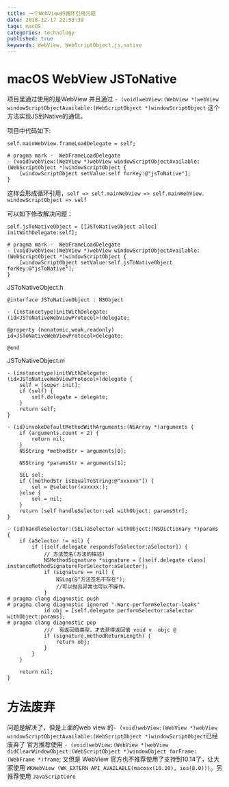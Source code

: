 ```yaml
---
title: 一个WebView的循环引用问题
date: 2018-12-17 22:53:39
tags: macOS
categories: technology
published: true
keywords: WebView, WebScriptObject,js,native
---
```


# macOS WebView JSToNative

项目里通过使用的是WebView 并且通过 `- (void)webView:(WebView *)webView windowScriptObjectAvailable:(WebScriptObject *)windowScriptObject`  这个方法实现JS到Native的通信。

项目中代码如下:

``` objc
self.mainWebView.frameLoadDelegate = self;

# pragma mark -  WebFrameLoadDelegate
- (void)webView:(WebView *)webView windowScriptObjectAvailable:(WebScriptObject *)windowScriptObject {
	[windowScriptObject setValue:self forKey:@"jsToNative"];
}
```

这样会形成循环引用，`self => self.mainWebView => self.mainWebView. windowScriptObject => self`

可以如下修改解决问题：

```objc
self.jsToNativeObject = [[JSToNativeObject alloc] initWithDelegate:self];

# pragma mark -  WebFrameLoadDelegate
- (void)webView:(WebView *)webView windowScriptObjectAvailable:(WebScriptObject *)windowScriptObject {
	[windowScriptObject setValue:self.jsToNativeObject forKey:@"jsToNative"];
}
```

JSToNativeObject.h


```objc
@interface JSToNativeObject : NSObject

- (instancetype)initWithDelegate:(id<JSToNativeWebViewProtocol>)delegate;

@property (nonatomic,weak,readonly) id<JSToNativeWebViewProtocol>delegate;

@end

```

JSToNativeObject.m


```objc
- (instancetype)initWithDelegate:(id<JSToNativeWebViewProtocol>)delegate {
	self = [super init];
	if (self) {
		self.delegate = delegate;
	}
	return self;
}

- (id)invokeDefaultMethodWithArguments:(NSArray *)arguments {
	if (arguments.count < 2) {
		return nil;
	}
	NSString *methodStr = arguments[0];

	NSString *paramsStr = arguments[1];
	  
	SEL sel;
	if ([methodStr isEqualToString:@"xxxxxx"]) {
		sel = @selector(xxxxxx:);
	}else {
		sel = nil;
	}
	return [self handleSelector:sel withObject: paramsStr];
}

- (id)handleSelector:(SEL)aSelector withObject:(NSDictionary *)params {
	if (aSelector != nil) {
		if ([self.delegate respondsToSelector:aSelector]) {
			// 方法签名(方法的描述)
			NSMethodSignature *signature = [[self.delegate class] instanceMethodSignatureForSelector:aSelector];
			if (signature == nil) {
				NSLog(@"方法签名不存在");
				//可以抛出异常也可以不操作。
			}
# pragma clang diagnostic push
# pragma clang diagnostic ignored "-Warc-performSelector-leaks"
			id obj = [self.delegate performSelector:aSelector withObject:params];
# pragma clang diagnostic pop
			///  有返回值类型，才去获得返回值 void v  objc @
			if (signature.methodReturnLength) {
				return obj;
			}
		}
	}

	return nil;
}

```

# 方法废弃
问题是解决了，但是上面的web view 的`- (void)webView:(WebView *)webView windowScriptObjectAvailable:(WebScriptObject *)windowScriptObject`已经废弃了 官方推荐使用 ``- (void)webView:(WebView *)webView didClearWindowObject:(WebScriptObject *)windowObject forFrame:(WebFrame *)frame``;
又但是 WebView 官方也不推荐使用了支持到10.14了，让大家使用 `WKWebView (WK_EXTERN API_AVAILABLE(macosx(10.10), ios(8.0)))`。另推荐使用 `JavaScriptCore`

